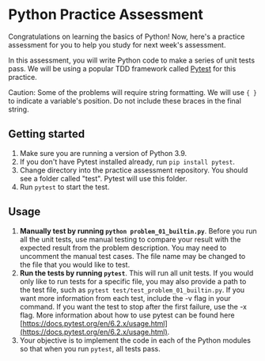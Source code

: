 # Python Practice Assessment

Congratulations on learning the basics of Python! Now, here's a practice
assessment for you to help you study for next week's assessment.

In this assessment, you will write Python code to make a series of unit tests
pass. We will be using a popular TDD framework called
[Pytest](https://docs.pytest.org/en/6.2.x/index.html#) for this practice.

Caution: Some of the problems will require string formatting. We will use `{ }` to
indicate a variable's position. Do not include these braces in the final string.

## Getting started

1. Make sure you are running a version of Python 3.9.
2. If you don't have Pytest installed already, run `pip install pytest`.
3. Change directory into the practice assessment repository. You should see a folder
   called "test". Pytest will use this folder.
4. Run `pytest` to start the test.

## Usage

1. **Manually test by running `python problem_01_builtin.py`**. Before you
   run all the unit tests, use manual testing to compare your result with the
   expected result from the problem description. You may need to uncomment the
   manual test cases. The file name may be changed to the file that you would
   like to test.
2. **Run the tests by running `pytest`**. This will run all unit
   tests. If you would only like to run tests for a specific file, you may also
   provide a path to the test file, such as
   `pytest test/test_problem_01_builtin.py`. If you want more information
   from each test, include the -v flag in your command. If you want the test to
   stop after the first failure, use the -x flag. More information about how to
   use pytest can be found here [https://docs.pytest.org/en/6.2.x/usage.html](https://docs.pytest.org/en/6.2.x/usage.html).
3. Your objective is to implement the code in each of the Python modules so that
   when you run `pytest`, all tests pass.